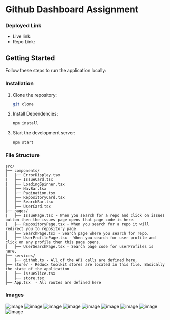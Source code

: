 # Github Dashboard Assignment

### Deployed Link

- Live link:
- Repo Link:

## Getting Started

Follow these steps to run the application locally:

### Installation

1. Clone the repository:

   ```bash
   git clone

   ```

2. Install Dependencies:

   ```bash
   npm install

   ```

3. Start the development server:
   ```bash
   npm start
   ```

### File Structure

```
src/
├── components/
│   ├── ErrorDisplay.tsx
|   ├── IssueCard.tsx
|   ├── LoadingSpinner.tsx
│   ├── NavBar.tsx
│   ├── Pagination.tsx
│   ├── RepositoryCard.tsx
│   ├── SearchBar.tsx
│   ├── UserCard.tsx
├── pages/
|   ├── IssuePage.tsx - When you search for a repo and click on issues button then the issues page opens that page code is here.
|   ├── RepositoryPage.tsx - When you search for a repo it will redirect you to repository page.
│   ├── SearchPage.tsx - Search page where you search for repo.
│   ├── UserProfilePage.tsx - When you search for user profile and click on any profile then this page opens.
│   ├── UserSearchPage.tsx - Search page code for userProfiles is here.
├── services/
│   ├── github.ts - All of the API calls are defined here.
├── store/ - Reducx toolkit stores are located in this file. Basically the state of the application
│   ├── issueSlice.tsx
│   ├── store.tsx
├── App.tsx  - All routes are defined here
```

### Images

![image](https://github.com/user-attachments/assets/52c0e232-79c9-46a0-96b4-f91f2e5c227a)
![image](https://github.com/user-attachments/assets/482b34d6-ec51-4105-aa4a-3055ecc70c9b)
![image](https://github.com/user-attachments/assets/34cad104-0990-411b-b171-65281463be44)
![image](https://github.com/user-attachments/assets/75017a88-9779-4113-85ab-57b91ce0f6e3)
![image](https://github.com/user-attachments/assets/7b8854bd-fb4e-4455-b618-a8e71bba5bb0)
![image](https://github.com/user-attachments/assets/7f2d94ba-5a82-4a3f-a194-4c6cfe765422)
![image](https://github.com/user-attachments/assets/460a0a6c-e1a7-402a-82b9-acf0ac9011d3)
![image](https://github.com/user-attachments/assets/dee1dfe8-9535-458d-8f37-137f862f6c63)
![image](https://github.com/user-attachments/assets/1ec51b78-5d64-41f2-8048-f68fe9b45c27)
